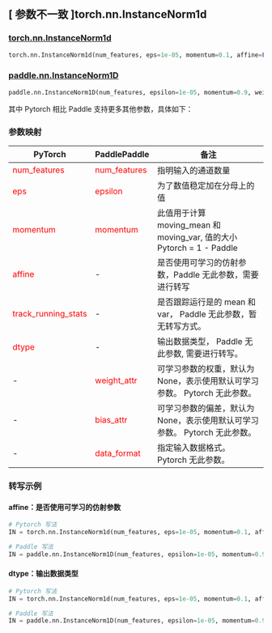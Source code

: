 ## [ 参数不一致 ]torch.nn.InstanceNorm1d

### [torch.nn.InstanceNorm1d](https://pytorch.org/docs/stable/generated/torch.nn.InstanceNorm1d.html#torch.nn.InstanceNorm1d)

```python
torch.nn.InstanceNorm1d(num_features, eps=1e-05, momentum=0.1, affine=False, track_running_stats=False, device=None, dtype=None)
```

### [paddle.nn.InstanceNorm1D](https://www.paddlepaddle.org.cn/documentation/docs/zh/api/paddle/nn/InstanceNorm1D_cn.html#instancenorm1d)
```python
paddle.nn.InstanceNorm1D(num_features, epsilon=1e-05, momentum=0.9, weight_attr=None, bias_attr=None, data_format="NCL", name=None)
```

其中 Pytorch 相比 Paddle 支持更多其他参数，具体如下：
### 参数映射
| PyTorch       | PaddlePaddle | 备注                                                   |
| ------------- | ------------ | ------------------------------------------------------ |
| <font color='red'> num_features </font>   | <font color='red'> num_features </font>   | 指明输入的通道数量               |
| <font color='red'> eps  </font>         |    <font color='red'> epsilon  </font>         | 为了数值稳定加在分母上的值             |
| <font color='red'> momentum </font>             | <font color='red'> momentum </font>  | 此值用于计算 moving_mean 和 moving_var, 值的大小 Pytorch = 1 - Paddle               |
| <font color='red'> affine </font>             | -  | 是否使用可学习的仿射参数，Paddle 无此参数，需要进行转写             |
| <font color='red'> track_running_stats </font>           |  -            | 是否跟踪运行是的 mean 和 var， Paddle 无此参数，暂无转写方式。  |
| <font color='red'> dtype </font>           |  -            | 输出数据类型， Paddle 无此参数, 需要进行转写。  |
| -           |  <font color='red'> weight_attr </font>            | 可学习参数的权重，默认为 None，表示使用默认可学习参数。 Pytorch 无此参数。 |
| -           |  <font color='red'> bias_attr </font>            | 可学习参数的偏差，默认为 None，表示使用默认可学习参数。 Pytorch 无此参数。 |
| -           |  <font color='red'> data_format </font>            | 指定输入数据格式。 Pytorch 无此参数。 |


### 转写示例
#### affine：是否使用可学习的仿射参数
```python
# Pytorch 写法
IN = torch.nn.InstanceNorm1d(num_features, eps=1e-05, momentum=0.1, affine=False)

# Paddle 写法
IN = paddle.nn.InstanceNorm1D(num_features, epsilon=1e-05, momentum=0.9, weight_attr=False, bias_attr=False)
```

#### dtype：输出数据类型
```python
# Pytorch 写法
IN = torch.nn.InstanceNorm1d(num_features, eps=1e-05, momentum=0.1, affine=False， dtype=torch.float32)

# Paddle 写法
IN = paddle.nn.InstanceNorm1D(num_features, epsilon=1e-05, momentum=0.9, weight_attr=False, bias_attr=False).astype(paddle.float32)
```
